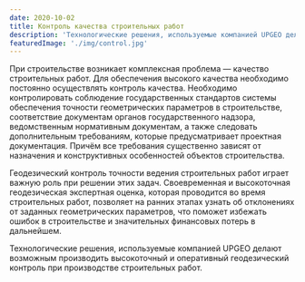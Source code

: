 ```yaml
---
date: 2020-10-02
title: Контроль качества строительных работ
description: 'Технологические решения, используемые компанией UPGEO делают возможным производить высокоточный и оперативный геодезический контроль при производстве строительных работ.'
featuredImage: './img/control.jpg'
---
```


При строительстве возникает комплексная проблема — качество строительных работ. Для обеспечения высокого качества необходимо постоянно осуществлять контроль качества. Необходимо контролировать соблюдение государственных стандартов системы обеспечения точности геометрических параметров в строительстве, соответствие документам органов государственного надзора, ведомственным нормативным документам, а также следовать дополнительным требованиям, которые предусматривает проектная документация. Причём все требования существенно зависят от назначения и конструктивных особенностей объектов строительства.

Геодезический контроль точности ведения строительных работ играет важную роль при решении этих задач. Своевременная и высокоточная геодезическая экспертная оценка, которая проводится во время строительных работ, позволяет на ранних этапах узнать об отклонениях от заданных геометрических параметров, что поможет избежать ошибок в строительстве и значительных финансовых потерь в дальнейшем.

Технологические решения, используемые компанией UPGEO делают возможным производить высокоточный и оперативный геодезический контроль при производстве строительных работ.
